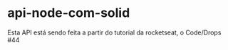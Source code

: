 # api-node-com-solid
Esta API está sendo feita a partir do tutorial da rocketseat, o Code/Drops #44
